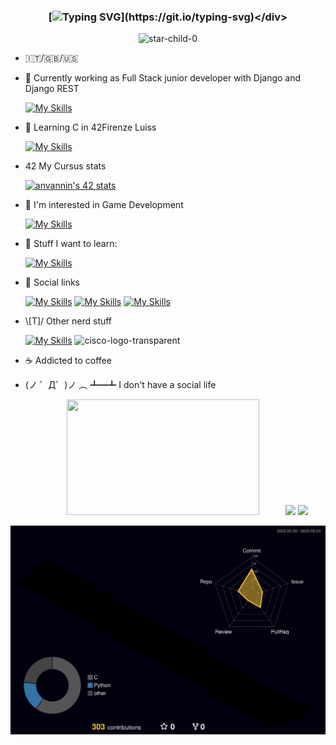 ### <div align="center">[![Typing SVG](https://readme-typing-svg.demolab.com?font=Fira+Code&pause=1000&color=00F702&center=true&width=435&lines=print(%22Hello+World!%22);console.log(%22Hello+World!%22);printf(%22Hello+World!%5Cn%22);%3Ch1%3EHello+World!%3C%2Fh1%3E)](https://git.io/typing-svg)</div>

<p align="center">
  <img src="https://komarev.com/ghpvc/?username=star-child-0&label=Profile%20views&color=blueviolet&style=flat" alt="star-child-0" />
  
  <!--
  https://github.com/tandpfun/tandpfun/blob/main/README.md
  ![status](https://nocache.advaith.workers.dev?url=https://img.shields.io/endpoint?url=https://dev.discordprofiles.me/api/badge/status/276544649148235776?simple=true)
  ![playing](https://nocache.advaith.workers.dev?url=https://img.shields.io/endpoint?url=https://dev.discordprofiles.me/api/badge/playing/276544649148235776)
  ![vscode](https://nocache.advaith.workers.dev?url=https://img.shields.io/endpoint?url=https://dev.discordprofiles.me/api/badge/vscode/276544649148235776)
  [![spotify](https://nocache.advaith.workers.dev?url=https://img.shields.io/endpoint?url=https://dev.discordprofiles.me/api/badge/spotify/276544649148235776)](https://dev.discordprofiles.me/openspotify/276544649148235776)
  
  https://dev.discordprofiles.me/  -->
</p> 

- 🇮🇹/🇬🇧/🇺🇸

- 💼 Currently working as Full Stack junior developer with Django and Django REST

  [![My Skills](https://skillicons.dev/icons?i=django,py,html,css,js,jquery,bootstrap,mysql,sqlite,postman)](https://skillicons.dev)

- 🌱 Learning C in 42Firenze Luiss

  [![My Skills](https://skillicons.dev/icons?i=c)](https://skillicons.dev)
  
- 4️2️ My Cursus stats

  [![anvannin's 42 stats](https://badge42.vercel.app/api/v2/cleh36s9k00060fmefi6qv520/stats?cursusId=21&coalitionId=283)](https://github.com/JaeSeoKim/badge42)
  <!-- [![anvannin's 42 stats](https://badge.mediaplus.ma/greenbinary/anvannin?1337Badge=off&UM6P=off)](https://github.com/oakoudad/badge42) -->

- 🔭 I'm interested in Game Development

  [![My Skills](https://skillicons.dev/icons?i=unity,cs)](https://skillicons.dev)  

- 📖 Stuff I want to learn:

  [![My Skills](https://skillicons.dev/icons?i=rust,react,figma,sass,flutter)](https://skillicons.dev)

- 📱 Social links
  
  [![My Skills](https://skillicons.dev/icons?i=github)](https://github.com/star-child-0)
  [![My Skills](https://skillicons.dev/icons?i=stackoverflow)](https://stackoverflow.com/users/17034343/anvannin)
  [![My Skills](https://skillicons.dev/icons?i=linkedin)](https://www.linkedin.com/in/andrea-vannini-9b712b1b8/)  

- \\[T]/ Other nerd stuff

  [![My Skills](https://skillicons.dev/icons?i=git,md,linux,vscode,aws)](https://skillicons.dev)
  ![cisco-logo-transparent](https://user-images.githubusercontent.com/58588029/220912734-1125e687-7c0f-4a01-a137-272f294dc778.png)

- ☕ Addicted to coffee

- (ノ ゜Д゜)ノ ︵ ┻━┻ I don't have a social life
  
  <p align="center">
    <img width="80%" src="https://github-readme-streak-stats.herokuapp.com/?user=star-child-0&theme=radical" height="185" />
  
    <img src="https://github-readme-stats.vercel.app/api?username=star-child-0&show_icons=true&theme=radical" height="185" />
    <img src="https://github-readme-stats.vercel.app/api/top-langs/?username=star-child-0&layout=compact&theme=radical&langs_count=10" height="185" />
  </p>
[![](./profile-3d-contrib/profile-night-rainbow.svg)](https://github.com/yoshi389111/github-profile-3d-contrib)
